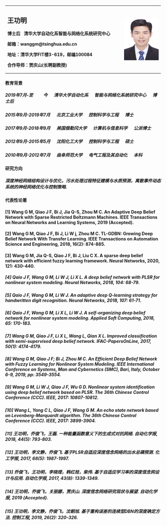 <table border="0">
  <tr>
    <td width="75%">
      <h2>王功明</h2>
      <p><b>博士后&nbsp;&nbsp;&nbsp;清华大学自动化系智能与网络化系统研究中心</b></p>
      <p><b>邮箱：wanggm@tsinghua.edu.cn</b></p>
      <p><b>地址：清华大学FIT楼3-619，邮编100084</b></p>
      <p><b>合作导师：贾庆山(长聘副教授)</b></p>
    </td>
    <td width="25%">
      <img src="https://github.com/wanggmtsinghua/wanggmtsinghua.github.io/raw/master/Gongming.jpg" width="100%"> 
    </td>
  </tr>
</table>

<h4>教育背景<h4>
  
<h5>2019年7月-至&nbsp;&nbsp;&nbsp;&nbsp;&nbsp;&nbsp;&nbsp;&nbsp;&nbsp;&nbsp;今&nbsp;&nbsp;&nbsp;&nbsp;&nbsp;&nbsp;清华大学自动化系&nbsp;&nbsp;&nbsp;&nbsp;&nbsp;&nbsp;智能与网络化系统研究中心&nbsp;&nbsp;&nbsp;&nbsp;&nbsp;&nbsp;博士后<h5>
  
<h5>2015年9月-2019年7月&nbsp;&nbsp;&nbsp;&nbsp;&nbsp;&nbsp;北京工业大学&nbsp;&nbsp;&nbsp;&nbsp;&nbsp;&nbsp;控制科学与工程&nbsp;&nbsp;&nbsp;&nbsp;&nbsp;&nbsp;博士<h5>
  
<h5>2017年9月-2018年9月&nbsp;&nbsp;&nbsp;&nbsp;&nbsp;&nbsp;美国俄勒冈大学&nbsp;&nbsp;&nbsp;&nbsp;&nbsp;&nbsp;计算机与信息科学&nbsp;&nbsp;&nbsp;&nbsp;&nbsp;&nbsp;公派博士<h5>

<h5>2012年9月-2015年5月&nbsp;&nbsp;&nbsp;&nbsp;&nbsp;&nbsp;沈阳化工大学&nbsp;&nbsp;&nbsp;&nbsp;&nbsp;&nbsp;控制科学与工程&nbsp;&nbsp;&nbsp;&nbsp;&nbsp;&nbsp;硕士<h5>

<h5>2010年9月-2012年7月&nbsp;&nbsp;&nbsp;&nbsp;&nbsp;&nbsp;曲阜师范大学&nbsp;&nbsp;&nbsp;&nbsp;&nbsp;&nbsp;电气工程及其自动化&nbsp;&nbsp;&nbsp;&nbsp;&nbsp;&nbsp;本科<h5>

<h4>研究方向<h4>
  
<h5>深度神经网络结构设计与优化，污水处理过程特征建模与水质预测，离散事件动态系统的神经网络优化与控制策略.<h5>

<h4>代表性论著<h4>
  
<h4>[1] Wang G M, Qiao J F, Bi J, Jia Q-S, Zhou M C. An Adaptive Deep Belief Network with Sparse Restricted Boltzmann Machines. IEEE Transactions on Neural Networks and Learning Systems, 2019 (Accepted).<h4>
<h4>[2] Wang G M, Qiao J F, Bi J, Li W j, Zhou M C. TL-GDBN: Growing Deep Belief Network With Transfer Learning. IEEE Transactions on Automation Science and Engineering, 2018, 16(2): 874-885. <h4>
  
<h4>[3] Wang G M, Jia Q-S, Qiao J F, Bi J, Liu C X. A sparse deep belief network with efficient fuzzy learning framework. Neural Networks, 2020, 121: 430-440.<h4>
  
<h5>[4] Qaio J F, Wang G M, Li W J, Li X L. A deep belief network with PLSR for nonlinear system modeling. Neural Networks, 2018, 104: 68-79.
  
<h5>[5] Qaio J F, Wang G M, Li W J. An adaptive deep Q-learning strategy for handwritten digit recognition. Neural Networks, 2018, 107: 61-71.<h5>
  
<h5>[6] Qaio J F, Wang G M, Li X L, Li W J. A self-organizing deep belief network for nonlinear system modeling. Applied Soft Computing, 2018, 65: 170-183.<h5>
<h5>[7] Wang G M, Qiao J F, Li X L, Wang L, Qian X L. Improved classification with semi-supervised deep belief network. IFAC-PapersOnLine, 2017, 50(1): 4174-4179.<h5>
<h5>[8] Wang G M, Qiao J F; Bi J, Zhou M C. An Efficient Deep Belief Network with Fuzzy Learning for Nonlinear System Modeling. IEEE International Conference on Systems, Man and Cybernetics (SMC), Bari, Italy, October 6-9, 2019, pp: 3549-3554.<h5>
<h5>[9] Wang G M, Li W J, Qiao J F, Wu G D. Nonlinear system identification using deep belief network based on PLSR. The 36th Chinese Control Conference (CCC). IEEE, 2017: 10807-10812.<h5>
<h5>[10] Wang L, Yang C L, Qiao J F, Wang G M. An echo state network based on Levenberg-Marquardt algorithm. The 36th Chinese Control Conference (CCC). IEEE, 2017: 3899-3904.<h5>
  
<h5>[11] 王功明，乔俊飞，王磊. 一种能量函数意义下的生成式对抗网络. 自动化学报, 2018, 44(5): 793-803.<h5>
  
<h5>[12] 王功明，李文静，乔俊飞. 基于PLSR自适应深度信念网络的出水总磷预测. 化工学报, 2017, 68(5): 1987-1997.<h5>
  
<h5>[13] 乔俊飞，王功明，李晓理，韩红桂，柴伟. 基于自适应学习率的深度信念网设计与应用. 自动化学报, 2017, 43(8): 1339-1349.<h5>
<h5>[14] 王功明，乔俊飞，关丽娜，贾庆山. 深度信念网络研究现状与展望. 自动化学报, 2019 (Accepted).<h5>
<h5>[15] 王功明，李文静，乔俊飞，沈朝旭. 基于重构误差的连续型DBN的深度确定方法. 控制工程, 2019, 26(2): 320-326. <h5>
